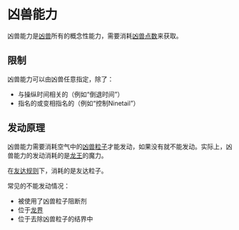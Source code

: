 # 凶兽能力
凶兽能力是[凶兽]()所有的概念性能力，需要消耗[凶兽点数]()来获取。

## 限制
凶兽能力可以由凶兽任意指定，除了：

- 与操纵时间相关的（例如“倒退时间”）
- 指名的或变相指名的（例如“控制Ninetail”）

## 发动原理
凶兽能力需要消耗空气中的[凶兽粒子]()才能发动，如果没有就不能发动。实际上，凶兽能力的发动消耗的是[龙王](~DLord)的魔力。

在[友达规则]()下，消耗的是友达粒子。

常见的不能发动情况：
- 被使用了凶兽粒子阻断剂
- 位于[龙界]()
- 位于去除凶兽粒子的结界中